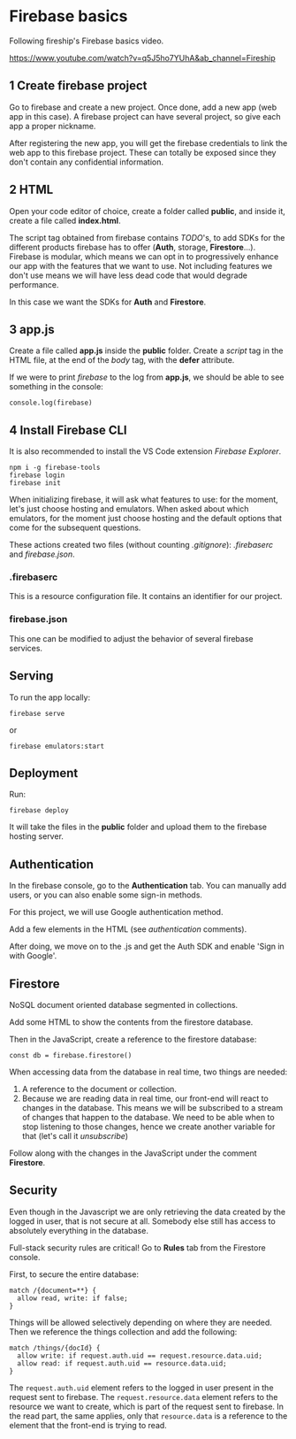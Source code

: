 # Firebase basics

Following fireship's Firebase basics video.

https://www.youtube.com/watch?v=q5J5ho7YUhA&ab_channel=Fireship

## 1 Create firebase project

Go to firebase and create a new project. Once done, add a new app (web app in
this case). A firebase project can have several project, so give each app a
proper nickname.

After registering the new app, you will get the firebase credentials to link the
web app to this firebase project. These can totally be exposed since they don't
contain any confidential information.

## 2 HTML

Open your code editor of choice, create a folder called **public**, and inside
it, create a file called **index.html**.

The script tag obtained from firebase contains _TODO_'s, to add SDKs for the
different products firebase has to offer (**Auth**, storage, **Firestore**...).
Firebase is modular, which means we can opt in to progressively enhance our app
with the features that we want to use. Not including features we don't use means
we will have less dead code that would degrade performance.

In this case we want the SDKs for **Auth** and **Firestore**.

## 3 app.js

Create a file called **app.js** inside the **public** folder. Create a _script_
tag in the HTML file, at the end of the _body_ tag, with the **defer**
attribute.

If we were to print _firebase_ to the log from **app.js**, we should be able to
see something in the console:

`console.log(firebase)`

## 4 Install Firebase CLI

It is also recommended to install the VS Code extension _Firebase Explorer_.

```
npm i -g firebase-tools
firebase login
firebase init
```

When initializing firebase, it will ask what features to use: for the moment,
let's just choose hosting and emulators. When asked about which emulators, for
the moment just choose hosting and the default options that come for the
subsequent questions.

These actions created two files (without counting _.gitignore_): _.firebaserc_
and _firebase.json_.

### .firebaserc

This is a resource configuration file. It contains an identifier for our
project.

### firebase.json

This one can be modified to adjust the behavior of several firebase services.

## Serving

To run the app locally:

`firebase serve`

or

`firebase emulators:start`

## Deployment

Run:

`firebase deploy`

It will take the files in the **public** folder and upload them to the firebase
hosting server.

## Authentication

In the firebase console, go to the **Authentication** tab. You can manually add
users, or you can also enable some sign-in methods.

For this project, we will use Google authentication method.

Add a few elements in the HTML (see _authentication_ comments).

After doing, we move on to the .js and get the Auth SDK and enable 'Sign in with
Google'.

## Firestore

NoSQL document oriented database segmented in collections.

Add some HTML to show the contents from the firestore database.

Then in the JavaScript, create a reference to the firestore database:

`const db = firebase.firestore()`

When accessing data from the database in real time, two things are needed:

1. A reference to the document or collection.
2. Because we are reading data in real time, our front-end will react to changes
   in the database. This means we will be subscribed to a stream of changes that
   happen to the database. We need to be able when to stop listening to those
   changes, hence we create another variable for that (let's call it
   _unsubscribe_)

Follow along with the changes in the JavaScript under the comment **Firestore**.

## Security

Even though in the Javascript we are only retrieving the data created by the
logged in user, that is not secure at all. Somebody else still has access to
absolutely everything in the database.

Full-stack security rules are critical! Go to **Rules** tab from the Firestore
console.

First, to secure the entire database:

```
match /{document=**} {
  allow read, write: if false;
}
```

Things will be allowed selectively depending on where they are needed. Then we
reference the things collection and add the following:

```
match /things/{docId} {
  allow write: if request.auth.uid == request.resource.data.uid;
  allow read: if request.auth.uid == resource.data.uid;
}
```

The `request.auth.uid` element refers to the logged in user present in the
request sent to firebase. The `request.resource.data` element refers to the
resource we want to create, which is part of the request sent to firebase. In
the read part, the same applies, only that `resource.data` is a reference to the
element that the front-end is trying to read.
